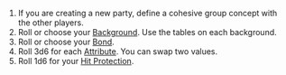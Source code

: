 
1. If you are creating a new party, define a cohesive group concept with the other players.
2. Roll or choose your [Background](backgrounds/). Use the tables on each background.
3. Roll or choose your [Bond](#bonds).
4. Roll 3d6 for each [Attribute](#attributes). You can swap two values.
5. Roll 1d6 for your [Hit Protection](#hit-protection).
